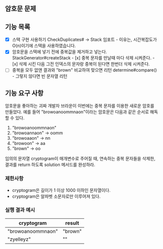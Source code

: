## 암호문 문제

## 기능 목록
- [x] 스택 구현 사용하기 CheckDuplicates# -> Stack 임포트
      - 이유는, 시간복잡도가 O(n)이기에 스택을 사용하였습니다.
- [x] 암호문을 스택에 넣기 전에 중복값을 제거하고 넣는다. StackGenerator#createStack
      - [x] 중복 문자를 만날때 마다 삭제 시켜준다.
      - [x] 삭제 시킨 다음 그전 인덱스의 문자랑 중복이 된다면 한번더 삭제 시켜준다.
- [ ] 중복을 모두 없앤 결과와 "brown" 비교하여 맞으면 리턴 determine#compare()
      - 그렇지 않다면 빈 문자열 리턴  

## 기능 요구 사항

암호문을 좋아하는 괴짜 개발자 브라운이 이번에는 중복 문자를 이용한 새로운 암호를 만들었다. 
예를 들어 "browoanoommnaon"이라는 암호문은 다음과 같은 순서로 해독할 수 있다.
    
1. "browoanoommnaon"
2. "browoannaon" -> oomm
3. "browoaaon"   -> nn
4. "browoon"     -> aa
5. "brown"       -> oo

임의의 문자열 cryptogram이 매개변수로 주어질 때, 
연속하는 중복 문자들을 삭제한, 결과를 return 하도록 solution 메서드를 완성하라.

### 제한사항

- cryptogram은 길이가 1 이상 1000 이하인 문자열이다.
- cryptogram은 알파벳 소문자로만 이루어져 있다.

### 실행 결과 예시

| cryptogram | result |
| --- | --- |
| "browoanoommnaon" | "brown" |
| "zyelleyz" | "" |

